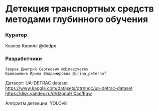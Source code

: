 # **Детекция транспортных средств методами глубинного обучения**

### Куратор
Козлов Кирилл @dedpe

### Разработчики
```
Зверев Дмитрий Сергеевич @dimaszverev
Кривошеина Ирина Владимировна @irina_peterhof
```

Датасет: UA-DETRAC dataset
https://www.kaggle.com/datasets/dtrnngc/ua-detrac-dataset
https://disk.yandex.ru/d/dzpnuHI0acfEgw

Алгоритм детекции: YOLOv8
